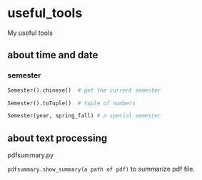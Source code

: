 # useful_tools
My useful tools


## about time and date

### semester

```python
Semester().chinese()  # get the current semester

Semester().toTuple()  # tuple of numbers

Semester(year, spring_fall) # a special semester
```
## about text processing

pdfsummary.py

`pdfsummary.show_summary(a path of pdf)` to summarize pdf file.
